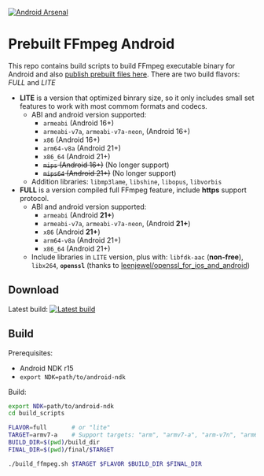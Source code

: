 [![Android Arsenal](https://img.shields.io/badge/Android%20Arsenal-Prebuilt%20FFmpeg%20Android-brightgreen.svg?style=flat-square)](https://android-arsenal.com/details/1/6815)

# Prebuilt FFmpeg Android
This repo contains build scripts to build FFmpeg executable binary for Android and also [publish prebuilt files here](https://github.com/Khang-NT/ffmpeg-binary-android/releases).
There are two build flavors: _FULL_ and _LITE_
  * **LITE** is a version that optimized binrary size, so it only includes small set features to work with most commom formats and codecs.
    + ABI and android version supported:
      - `armeabi` (Android 16+)
      - `armeabi-v7a`, `armeabi-v7a-neon`, (Android 16+)
      - `x86`  (Android 16+)
      - `arm64-v8a`  (Android 21+)
      - `x86_64` (Android 21+)
      - ~~`mips`  (Android 16+)~~ (No longer support)
      - ~~`mips64` (Android 21+)~~ (No longer support)
    + Addition libraries: `libmp3lame`, `libshine`, `libopus`, `libvorbis`
  * **FULL** is a version compiled full FFmpeg feature, include **https** support protocol.
    + ABI and android version supported:
      - `armeabi` (Android **21+**)
      - `armeabi-v7a`, `armeabi-v7a-neon`, (Android **21+**)
      - `x86`  (Android **21+**)
      - `arm64-v8a`  (Android 21+)
      - `x86_64` (Android 21+)
    + Include libraries in `LITE` version, plus with: `libfdk-aac` (**non-free**), `libx264`, **`openssl`** (thanks to [leenjewel/openssl_for_ios_and_android](https://github.com/leenjewel/openssl_for_ios_and_android))

## Download
Latest build: 
[![Latest build](https://img.shields.io/github/release/Khang-NT/ffmpeg-binary-android.svg?style=for-the-badge)](https://github.com/Khang-NT/ffmpeg-binary-android/releases)

## Build  

Prerequisites:
  * Android NDK r15
  * `export NDK=path/to/android-ndk`

Build:
```bash
export NDK=path/to/android-ndk
cd build_scripts

FLAVOR=full       # or "lite"
TARGET=armv7-a    # Support targets: "arm", "armv7-a", "arm-v7n", "arm64-v8a", "i686", "x86_64"
BUILD_DIR=$(pwd)/build_dir
FINAL_DIR=$(pwd)/final/$TARGET

./build_ffmpeg.sh $TARGET $FLAVOR $BUILD_DIR $FINAL_DIR
```

